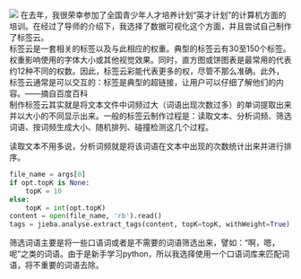 
![](http://images2015.cnblogs.com/blog/848995/201610/848995-20161011100544305-1934061440.png)
在去年，我很荣幸参加了全国青少年人才培养计划“英才计划”的计算机方面的培训。在经过了导师的介绍下，我选择了数据可视化这个方面，并且尝试自己制作了标签云。  
标签云是一套相关的标签以及与此相应的权重。典型的标签云有30至150个标签。权重影响使用的字体大小或其他视觉效果。同时，直方图或饼图表是最常用的代表约12种不同的权数。因此，标签云彩能代表更多的权，尽管不那么准确。此外，标签云通常是可以交互的：标签是典型的超链接，让用户可以仔细了解他们的内容。——摘自百度百科  
制作标签云其实就是将文本文件中词频过大（词语出现次数过多）的单词提取出来并以大小的不同显示出来。一般的标签云制作过程是：读取文本、分析词频、筛选词语、按词频生成大小、随机排列、碰撞检测这几个过程。  

读取文本不用多说，分析词频就是将该词语在文本中出现的次数统计出来并进行排序。
```python
file_name = args[0]                             
if opt.topK is None:         
    topK = 10      
else:      
    topK = int(opt.topK)                                        
content = open(file_name, 'rb').read()                              
tags = jieba.analyse.extract_tags(content, topK=topK, withWeight=True)    

```

筛选词语主要是将一些口语词或者是不需要的词语筛选出来，譬如：“啊，嗯，呢”之类的词语。由于是新手学习python，所以我选择使用一个口语词库来匹配词语，将不重要的词语去除。
